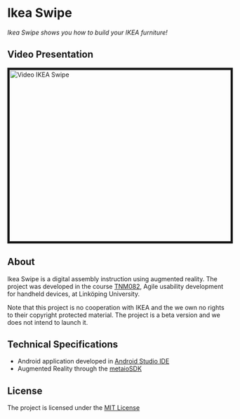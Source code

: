 # Ikea Swipe

*Ikea Swipe shows you how to build your IKEA furniture!*

## Video Presentation
<a href="https://www.youtube.com/watch?v=aMqjUe7OPVU
" target="_blank"><img src="http://img.youtube.com/vi/aMqjUe7OPVU/0.jpg" 
alt="Video IKEA Swipe" width="640" height="390" border="5" /></a>

## About
Ikea Swipe is a digital assembly instruction using augmented reality. The project was developed in the course [TNM082](http://kdb-5.liu.se/liu/lith/studiehandboken/action.lasso?&-response=enkursplan.lasso&op=eq&k_budget_year=2015&op=eq&k_kurskod=TNM082), Agile usability development for handheld devices, at Linköping University.

Note that this project is no cooperation with IKEA and the we own no rights to their copyright protected material. The project is a beta version and we does not intend to launch it.

## Technical Specifications
- Android application developed in [Android Studio IDE](https://developer.android.com/sdk/index.html)
- Augmented Reality through the [metaioSDK](http://www.metaio.com)

## License
The project is licensed under the [MIT License](https://github.com/martingrad/Agila-agil-projektet/blob/master/LICENSE)
